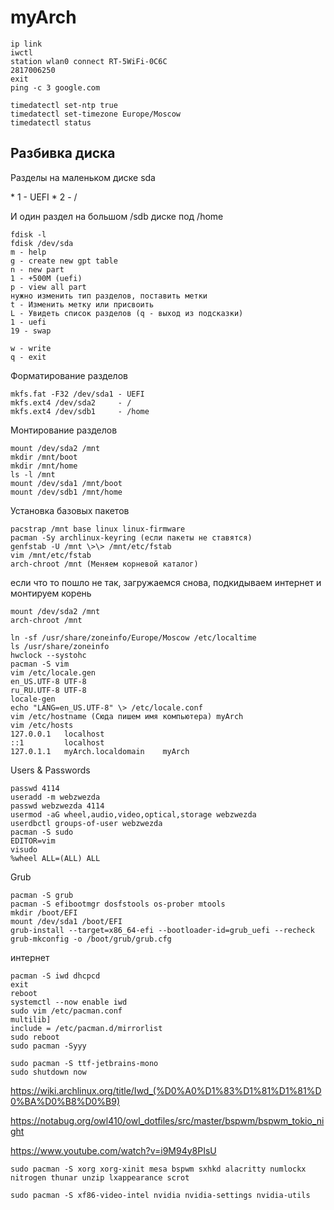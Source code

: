 # myArch

```
ip link  
iwctl
station wlan0 connect RT-5WiFi-0C6C
2817006250 
exit  
ping -c 3 google.com
```

```
timedatectl set-ntp true  
timedatectl set-timezone Europe/Moscow   
timedatectl status
```

## Разбивка диска

Разделы на маленьком диске sda

\* 1 - UEFI
\* 2 - /

И один раздел на большом /sdb диске под /home

```
fdisk -l  
fdisk /dev/sda  
m - help  
g - create new gpt table  
n - new part  
1 - +500M (uefi)  
p - view all part  
нужно изменить тип разделов, поставить метки  
t - Изменить метку или присвоить  
L - Увидеть список разделов (q - выход из подсказки)  
1 - uefi  
19 - swap  
  
w - write   
q - exit
```

Форматирование разделов

```
mkfs.fat -F32 /dev/sda1 - UEFI  
mkfs.ext4 /dev/sda2     - /  
mkfs.ext4 /dev/sdb1     - /home
```

Монтирование разделов

```
mount /dev/sda2 /mnt  
mkdir /mnt/boot  
mkdir /mnt/home  
ls -l /mnt  
mount /dev/sda1 /mnt/boot  
mount /dev/sdb1 /mnt/home
```

Установка базовых пакетов

```
pacstrap /mnt base linux linux-firmware  
pacman -Sy archlinux-keyring (если пакеты не ставятся)  
genfstab -U /mnt \>\> /mnt/etc/fstab  
vim /mnt/etc/fstab  
arch-chroot /mnt (Меняем корневой каталог)
```

если что то пошло не так, загружаемся снова, подкидываем интернет и монтируем корень

```
mount /dev/sda2 /mnt
arch-chroot /mnt
```


```
ln -sf /usr/share/zoneinfo/Europe/Moscow /etc/localtime  
ls /usr/share/zoneinfo  
hwclock --systohc  
pacman -S vim    
vim /etc/locale.gen  
en_US.UTF-8 UTF-8  
ru_RU.UTF-8 UTF-8  
locale-gen  
echo "LANG=en_US.UTF-8" \> /etc/locale.conf  
vim /etc/hostname (Сюда пишем имя компьютера) myArch  
vim /etc/hosts  
127.0.0.1   localhost  
::1         localhost  
127.0.1.1   myArch.localdomain    myArch
```

Users & Passwords

```
passwd 4114 
useradd -m webzwezda  
passwd webzwezda 4114  
usermod -aG wheel,audio,video,optical,storage webzwezda  
userdbctl groups-of-user webzwezda  
pacman -S sudo  
EDITOR=vim  
visudo  
%wheel ALL=(ALL) ALL
```

Grub

```
pacman -S grub  
pacman -S efibootmgr dosfstools os-prober mtools  
mkdir /boot/EFI  
mount /dev/sda1 /boot/EFI  
grub-install --target=x86_64-efi --bootloader-id=grub_uefi --recheck  
grub-mkconfig -o /boot/grub/grub.cfg
```

интернет

```
pacman -S iwd dhcpcd
exit  
reboot  
systemctl --now enable iwd  
sudo vim /etc/pacman.conf  
multilib]  
include = /etc/pacman.d/mirrorlist  
sudo reboot  
sudo pacman -Syyy  
  
sudo pacman -S ttf-jetbrains-mono  
sudo shutdown now
```

https://wiki.archlinux.org/title/Iwd_(%D0%A0%D1%83%D1%81%D1%81%D0%BA%D0%B8%D0%B9)  
  
https://notabug.org/owl410/owl_dotfiles/src/master/bspwm/bspwm_tokio_night  

https://www.youtube.com/watch?v=i9M94y8PIsU

```
sudo pacman -S xorg xorg-xinit mesa bspwm sxhkd alacritty numlockx nitrogen thunar unzip lxappearance scrot  
```

```
sudo pacman -S xf86-video-intel nvidia nvidia-settings nvidia-utils
